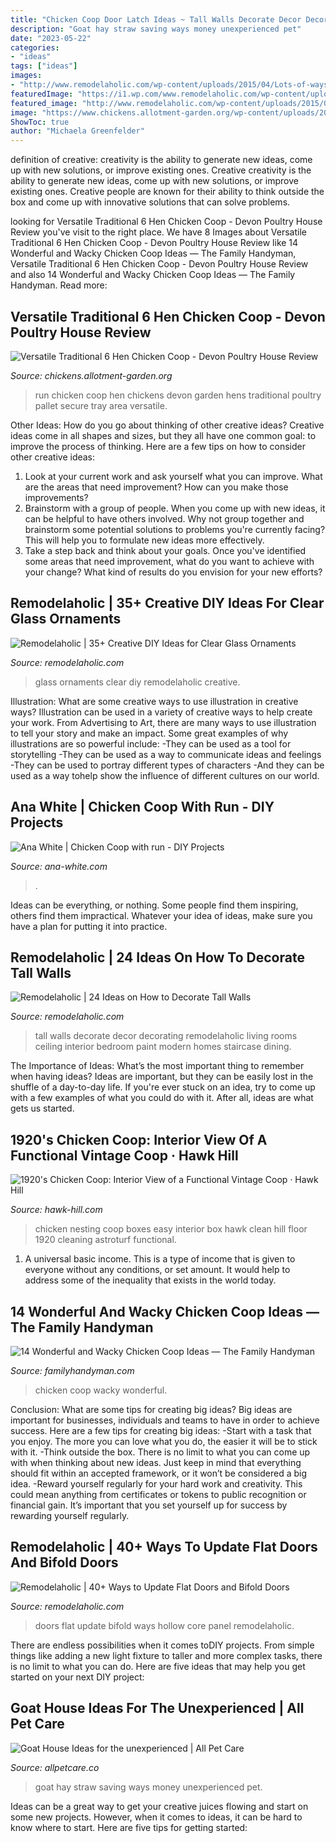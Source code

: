 ```yaml
---
title: "Chicken Coop Door Latch Ideas ~ Tall Walls Decorate Decor Decorating Remodelaholic Living Rooms Ceiling Interior Bedroom Paint Modern Homes Staircase Dining"
description: "Goat hay straw saving ways money unexperienced pet"
date: "2023-05-22"
categories:
- "ideas"
tags: ["ideas"]
images:
- "http://www.remodelaholic.com/wp-content/uploads/2015/04/Lots-of-ways-to-update-flat-panel-hollow-core-doors-@Remodelaholic.jpg"
featuredImage: "https://i1.wp.com/www.remodelaholic.com/wp-content/uploads/2015/07/tall-walls-featured-image.jpg?fit=2400,1200&amp;ssl=1"
featured_image: "http://www.remodelaholic.com/wp-content/uploads/2015/04/Lots-of-ways-to-update-flat-panel-hollow-core-doors-@Remodelaholic.jpg"
image: "https://www.chickens.allotment-garden.org/wp-content/uploads/2016/08/Devon-Hen-House-Run.jpg"
ShowToc: true
author: "Michaela Greenfelder"
---
```



definition of creative: creativity is the ability to generate new ideas, come up with new solutions, or improve existing ones.
Creative creativity is the ability to generate new ideas, come up with new solutions, or improve existing ones. Creative people are known for their ability to think outside the box and come up with innovative solutions that can solve problems.

	

		
looking for Versatile Traditional 6 Hen Chicken Coop - Devon Poultry House Review you've visit to the right place. We have 8 Images about Versatile Traditional 6 Hen Chicken Coop - Devon Poultry House Review like 14 Wonderful and Wacky Chicken Coop Ideas — The Family Handyman, Versatile Traditional 6 Hen Chicken Coop - Devon Poultry House Review and also 14 Wonderful and Wacky Chicken Coop Ideas — The Family Handyman. Read more:
		
    
## Versatile Traditional 6 Hen Chicken Coop - Devon Poultry House Review

<img loading=lazy src="https://www.chickens.allotment-garden.org/wp-content/uploads/2016/08/Devon-Hen-House-Run.jpg" onerror="this.onerror=null;this.src='https://tse2.mm.bing.net/th?id=OIP.ezjItOWLunLdTIumv48ZIAHaFQ&amp;pid=15.1';" alt="Versatile Traditional 6 Hen Chicken Coop - Devon Poultry House Review">

_Source: chickens.allotment-garden.org_

>run chicken coop hen chickens devon garden hens traditional poultry pallet secure tray area versatile. 

	

Other Ideas: How do you go about thinking of other creative ideas?
Creative ideas come in all shapes and sizes, but they all have one common goal: to improve the process of thinking. Here are a few tips on how to consider other creative ideas:
1. Look at your current work and ask yourself what you can improve. What are the areas that need improvement? How can you make those improvements?
2. Brainstorm with a group of people. When you come up with new ideas, it can be helpful to have others involved. Why not group together and brainstorm some potential solutions to problems you're currently facing? This will help you to formulate new ideas more effectively.
3. Take a step back and think about your goals. Once you've identified some areas that need improvement, what do you want to achieve with your change? What kind of results do you envision for your new efforts?

    
## Remodelaholic | 35+ Creative DIY Ideas For Clear Glass Ornaments

<img loading=lazy src="http://www.remodelaholic.com/wp-content/uploads/2014/12/iStock_000007835292_Large.jpg" onerror="this.onerror=null;this.src='https://tse2.mm.bing.net/th?id=OIP.Pssv8yTd1a8ewsLrPg-F1wHaLH&amp;pid=15.1';" alt="Remodelaholic | 35+ Creative DIY Ideas for Clear Glass Ornaments">

_Source: remodelaholic.com_

>glass ornaments clear diy remodelaholic creative. 

	

Illustration: What are some creative ways to use illustration in creative ways?
Illustration can be used in a variety of creative ways to help create your work. From Advertising to Art, there are many ways to use illustration to tell your story and make an impact. Some great examples of why illustrations are so powerful include: 
-They can be used as a tool for storytelling 
-They can be used as a way to communicate ideas and feelings 
-They can be used to portray different types of characters 
-And they can be used as a way tohelp show the influence of different cultures on our world.

    
## Ana White | Chicken Coop With Run - DIY Projects

<img loading=lazy src="http://www.ana-white.com/sites/default/files/ISxbnlwh9es1qw1000000000.jpg" onerror="this.onerror=null;this.src='https://tse2.mm.bing.net/th?id=OIP.tleVN3GBS-tYLiT3ds8wFAHaE6&amp;pid=15.1';" alt="Ana White | Chicken Coop with run - DIY Projects">

_Source: ana-white.com_

>. 

	

Ideas can be everything, or nothing. Some people find them inspiring, others find them impractical. Whatever your idea of ideas, make sure you have a plan for putting it into practice.

    
## Remodelaholic | 24 Ideas On How To Decorate Tall Walls

<img loading=lazy src="https://i1.wp.com/www.remodelaholic.com/wp-content/uploads/2015/07/tall-walls-featured-image.jpg?fit=2400,1200&amp;ssl=1" onerror="this.onerror=null;this.src='https://tse4.mm.bing.net/th?id=OIP.7yMXR-OcfBlH3WRxAYF8RQHaDt&amp;pid=15.1';" alt="Remodelaholic | 24 Ideas on How to Decorate Tall Walls">

_Source: remodelaholic.com_

>tall walls decorate decor decorating remodelaholic living rooms ceiling interior bedroom paint modern homes staircase dining. 

	

The Importance of Ideas: What’s the most important thing to remember when having ideas?
Ideas are important, but they can be easily lost in the shuffle of a day-to-day life. If you're ever stuck on an idea, try to come up with a few examples of what you could do with it. After all, ideas are what gets us started.

    
## 1920&#039;s Chicken Coop: Interior View Of A Functional Vintage Coop · Hawk Hill

<img loading=lazy src="http://www.hawk-hill.com/wp-content/uploads/2014/5.5/IMG_6180.jpg" onerror="this.onerror=null;this.src='https://tse2.mm.bing.net/th?id=OIP.2d2xCSLHP00_wWkQ8HOFagHaJ4&amp;pid=15.1';" alt="1920&#039;s Chicken Coop: Interior View of a Functional Vintage Coop · Hawk Hill">

_Source: hawk-hill.com_

>chicken nesting coop boxes easy interior box hawk clean hill floor 1920 cleaning astroturf functional. 

	

1. A universal basic income. This is a type of income that is given to everyone without any conditions, or set amount. It would help to address some of the inequality that exists in the world today.

    
## 14 Wonderful And Wacky Chicken Coop Ideas — The Family Handyman

<img loading=lazy src="https://www.familyhandyman.com/wp-content/uploads/2018/03/classicbeauty.jpg" onerror="this.onerror=null;this.src='https://tse3.mm.bing.net/th?id=OIP.LLHPDs0FTmgbMVlB50mY1wHaHa&amp;pid=15.1';" alt="14 Wonderful and Wacky Chicken Coop Ideas — The Family Handyman">

_Source: familyhandyman.com_

>chicken coop wacky wonderful. 

	

Conclusion: What are some tips for creating big ideas?
Big ideas are important for businesses, individuals and teams to have in order to achieve success. Here are a few tips for creating big ideas:
-Start with a task that you enjoy. The more you can love what you do, the easier it will be to stick with it.
-Think outside the box. There is no limit to what you can come up with when thinking about new ideas. Just keep in mind that everything should fit within an accepted framework, or it won’t be considered a big idea.
-Reward yourself regularly for your hard work and creativity. This could mean anything from certificates or tokens to public recognition or financial gain. It’s important that you set yourself up for success by rewarding yourself regularly.

    
## Remodelaholic | 40+ Ways To Update Flat Doors And Bifold Doors

<img loading=lazy src="http://www.remodelaholic.com/wp-content/uploads/2015/04/Lots-of-ways-to-update-flat-panel-hollow-core-doors-@Remodelaholic.jpg" onerror="this.onerror=null;this.src='https://tse2.mm.bing.net/th?id=OIP.9X_9JTqzjQ3-NQHZgq3CkgHaMs&amp;pid=15.1';" alt="Remodelaholic | 40+ Ways to Update Flat Doors and Bifold Doors">

_Source: remodelaholic.com_

>doors flat update bifold ways hollow core panel remodelaholic. 

	

There are endless possibilities when it comes toDIY projects. From simple things like adding a new light fixture to taller and more complex tasks, there is no limit to what you can do. Here are five ideas that may help you get started on your next DIY project: 

    
## Goat House Ideas For The Unexperienced | All Pet Care

<img loading=lazy src="https://allpetcare.co/wp-content/uploads/2020/01/Goat-House-Ideas-42.jpg" onerror="this.onerror=null;this.src='https://tse3.mm.bing.net/th?id=OIP.TDJKqcz0UEy0kjLvCygDkAHaFj&amp;pid=15.1';" alt="Goat House Ideas for the unexperienced | All Pet Care">

_Source: allpetcare.co_

>goat hay straw saving ways money unexperienced pet. 

	

Ideas can be a great way to get your creative juices flowing and start on some new projects. However, when it comes to ideas, it can be hard to know where to start. Here are five tips for getting started: 

